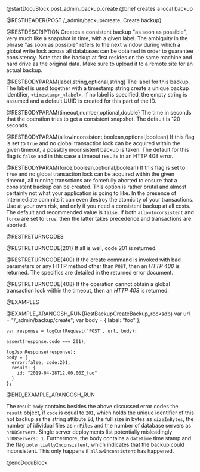 @startDocuBlock post_admin_backup_create
@brief creates a local backup

@RESTHEADER{POST /_admin/backup/create, Create backup}

@RESTDESCRIPTION
Creates a consistent backup "as soon as possible", very much
like a snapshot in time, with a given label. The ambiguity in the
phrase "as soon as possible" refers to the next window during which a
global write lock across all databases can be obtained in order to
guarantee consistency. Note that the backup at first resides on the
same machine and hard drive as the original data. Make sure to upload
it to a remote site for an actual backup.

@RESTBODYPARAM{label,string,optional,string}
The label for this backup. The label is used together with a
timestamp string create a unique backup identifier, `<timestamp>_<label>`.
If no label is specified, the empty string is assumed and a default
UUID is created for this part of the ID.

@RESTBODYPARAM{timeout,number,optional,double}
The time in seconds that the operation tries to get a consistent
snapshot. The default is 120 seconds. 

@RESTBODYPARAM{allowInconsistent,boolean,optional,boolean}
If this flag is set to `true` and no global transaction lock can be
acquired within the given timeout, a possibly inconsistent backup
is taken. The default for this flag is `false` and in this case
a timeout results in an HTTP 408 error.

@RESTBODYPARAM{force,boolean,optional,boolean}
If this flag is set to `true` and no global transaction lock can be
acquired within the given timeout, all running transctions are
forcefully aborted to ensure that a consistent backup can be created.
This option is rather brutal and almost certainly not what your application
is going to like. In the presence of intermediate commits it can even
destroy the atomicity of your transactions. Use at your own risk, and only
if you need a consistent backup at all costs. The default and recommended value is `false`. If both
`allowInconsistent` and `force` are set to `true`, then the latter
takes precedence and transactions are aborted.

@RESTRETURNCODES

@RESTRETURNCODE{201}
If all is well, code 201 is returned.

@RESTRETURNCODE{400}
If the create command is invoked with bad parameters or any HTTP
method other than `POST`, then an *HTTP 400* is returned. The specifics
are detailed in the returned error document.

@RESTRETURNCODE{408}
If the operation cannot obtain a global transaction lock
within the timeout, then an *HTTP 408* is returned.

@EXAMPLES

@EXAMPLE_ARANGOSH_RUN{RestBackupCreateBackup_rocksdb}
    var url = "/_admin/backup/create";
    var body = {
      label: "foo"
    };

    var response = logCurlRequest('POST', url, body);

    assert(response.code === 201);

    logJsonResponse(response);
    body = {
      error:false, code:201,
      result: {
        id: "2019-04-28T12.00.00Z_foo"
      }
    };
@END_EXAMPLE_ARANGOSH_RUN

The result `body` contains besides the above discussed error codes the `result` object, if `code` is equal to `201`, which holds the unique identifier of this hot backup as the string attibute `id`, the full size in bytes as `sizeInBytes`, the number of idividual files as `nrFiles` and the number of database servers as `nrDBServers`. Single server deployments list potentially misleadingly `nrDBServers: 1`. Furthermore, the body contains a `datetime` time stamp and the flag `potentiallyInconsistent`, which indicates that the backup could inconsistent. This only happens if `allowInconsistent` has happened.

@endDocuBlock

